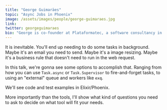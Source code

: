 ```yaml
---
title: "George Guimaräes"
topic: "Async Jobs in Phoenix"
image: /assets/images/people/george-guimaraes.jpg
link:
twitter: georgeguimaraes
bio: "George is co-founder at Plataformatec, a software consultancy in Elixir and Ruby. His favorites topics are Discrete Integration, monoliths, and picoservices with Elixir."
---
```

It is inevitable. You'll end up needing to do some tasks in background. Maybe it's an email you need to send. Maybe it's a image resizing. Maybe it's a business rule that doesn't need to run in the web request.

In this talk, we're gonna see some options to accomplish that. Ranging from how you can use `Task.async` or `Task.Supervisor` to fire-and-forget tasks, to using an "external" queue and workers like `exq`. 

We'll see code and test examples in Elixir/Phoenix.

More importantly than the tools, I'll show what kind of questions you need to ask to decide on what tool will fit your needs.

